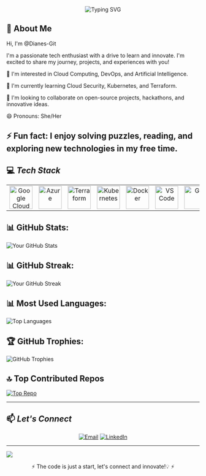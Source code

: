 <!-- Header Section -->
<p align="center">
  <img src="https://readme-typing-svg.demolab.com?font=Fira+Code&size=30&duration=4000&pause=500&center=true&vCenter=true&multiline=true&width=600&height=80&lines=Hello!+I'm+Diane Ihezue;Cloud Security+%26+DevOps+Engineer" alt="Typing SVG" />
</p>


<!-- About Me Section -->
## 🚀 **About Me**
Hi, I'm @Dianes-Git

I'm a passionate tech enthusiast with a drive to learn and innovate. I'm excited to share my journey, projects, and experiences with you!

👀 I'm interested in Cloud Computing, DevOps, and Artificial Intelligence.

🌱 I'm currently learning Cloud Security, Kubernetes, and Terraform.

💞️ I'm looking to collaborate on open-source projects, hackathons, and innovative ideas.

😄 Pronouns: She/Her

⚡ Fun fact: I enjoy solving puzzles, reading, and exploring new technologies in my free time.
---


## 💻 *Tech Stack*
<table align="center">
 <tr>
   <td align="center"><img src="https://cdn.jsdelivr.net/gh/devicons/devicon/icons/googlecloud/googlecloud-original.svg" width="60" alt="Google Cloud"/></td>
   <td align="center"><img src="https://cdn.jsdelivr.net/gh/devicons/devicon/icons/azure/azure-original.svg" width="60" alt="Azure"/></td>
   <td align="center"><img src="https://cdn.jsdelivr.net/gh/devicons/devicon/icons/terraform/terraform-original.svg" width="60" alt="Terraform"/></td>
   <td align="center"><img src="https://cdn.jsdelivr.net/gh/devicons/devicon/icons/kubernetes/kubernetes-plain.svg" width="60" alt="Kubernetes"/></td>
   <td align="center"><img src="https://cdn.jsdelivr.net/gh/devicons/devicon/icons/docker/docker-original.svg" width="60" alt="Docker"/></td>
   <td align="center"><img src="https://cdn.jsdelivr.net/gh/devicons/devicon/icons/vscode/vscode-original.svg" width="60" alt="VS Code"/></td>
   <td align="center"><img src="https://cdn.jsdelivr.net/gh/devicons/devicon/icons/git/git-original.svg" width="60" alt="Git"/></td>
   <td align="center"><img src="https://cdn.jsdelivr.net/gh/devicons/devicon/icons/linux/linux-original.svg" width="60" alt="Linux"/></td>
   <td align="center"><img src="https://img.shields.io/badge/Datadog-632CA6?style=flat&logo=datadog&logoColor=white" alt="Datadog" /></td>
   <td align="center"><img src="https://img.shields.io/badge/Cockpit-005CA9?style=flat&logoColor=white" alt="Cockpit"/></td>
 </tr>
</table>


## 📊 GitHub Stats:

![Your GitHub Stats](https://github-readme-stats.vercel.app/api?username=Dianes-Git&show_icons=true&theme=dark&count_private=true)

## 📊 GitHub Streak:
![Your GitHub Streak](https://github-readme-streak-stats.herokuapp.com/?user=Dianes-Git&theme=dark&hide_border=false)

## 📊 Most Used Languages:
![Top Languages](https://github-readme-stats.vercel.app/api/top-langs/?username=Dianes-Git&layout=compact&theme=dark)

## 🏆 GitHub Trophies:
![GitHub Trophies](https://github-profile-trophy.vercel.app/?username=Dianes-Git&theme=darkhub&margin-w=15&margin-h=15)

## 🔝 Top Contributed Repos
<!-- Top Contributed Repos -->
[![Top Repo](https://github-readme-stats.vercel.app/api/pin/?username=diane-ihezue&repo=Portfolio-website)](https://github.com/diane-ihezue/Portfolio-website)

---
<!-- Contact Section -->
## 📫 *Let's Connect*
<p align="center">
 <a href="mailto:dianeihezue12@gmail.com?subject=Hello Diane!"><img src="https://img.shields.io/badge/Email-D14836?logo=gmail&logoColor=white&style=for-the-badge" alt="Email"/></a>
 <a href="https://www.linkedin.com/in/diane-ihezue/"><img src="https://img.shields.io/badge/LinkedIn-0077B5?logo=linkedin&logoColor=white&style=for-the-badge" alt="LinkedIn"/></a>
</p>

---

![](https://komarev.com/ghpvc/?username=Dianes-Git&color=blue)

<p align="center">⚡ The code is just a start, let's connect and innovate!💡 ⚡</p>
<!--
Dianes-Git/Dianes-Git is a ✨ special ✨ repository because its `README.md` (this file) appears on your GitHub profile.
You can click the Preview link to take a look at your changes.
--->
